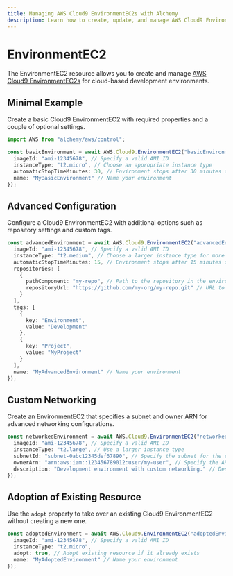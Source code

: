 ```yaml
---
title: Managing AWS Cloud9 EnvironmentEC2s with Alchemy
description: Learn how to create, update, and manage AWS Cloud9 EnvironmentEC2s using Alchemy Cloud Control.
---
```


# EnvironmentEC2

The EnvironmentEC2 resource allows you to create and manage [AWS Cloud9 EnvironmentEC2s](https://docs.aws.amazon.com/cloud9/latest/userguide/) for cloud-based development environments.

## Minimal Example

Create a basic Cloud9 EnvironmentEC2 with required properties and a couple of optional settings.

```ts
import AWS from "alchemy/aws/control";

const basicEnvironment = await AWS.Cloud9.EnvironmentEC2("basicEnvironment", {
  imageId: "ami-12345678", // Specify a valid AMI ID
  instanceType: "t2.micro", // Choose an appropriate instance type
  automaticStopTimeMinutes: 30, // Environment stops after 30 minutes of inactivity
  name: "MyBasicEnvironment" // Name your environment
});
```

## Advanced Configuration

Configure a Cloud9 EnvironmentEC2 with additional options such as repository settings and custom tags.

```ts
const advancedEnvironment = await AWS.Cloud9.EnvironmentEC2("advancedEnvironment", {
  imageId: "ami-12345678", // Specify a valid AMI ID
  instanceType: "t2.medium", // Choose a larger instance type for more resources
  automaticStopTimeMinutes: 15, // Environment stops after 15 minutes of inactivity
  repositories: [
    {
      pathComponent: "my-repo", // Path to the repository in the environment
      repositoryUrl: "https://github.com/my-org/my-repo.git" // URL to the Git repository
    }
  ],
  tags: [
    {
      key: "Environment",
      value: "Development"
    },
    {
      key: "Project",
      value: "MyProject"
    }
  ],
  name: "MyAdvancedEnvironment" // Name your environment
});
```

## Custom Networking

Create an EnvironmentEC2 that specifies a subnet and owner ARN for advanced networking configurations.

```ts
const networkedEnvironment = await AWS.Cloud9.EnvironmentEC2("networkedEnvironment", {
  imageId: "ami-12345678", // Specify a valid AMI ID
  instanceType: "t2.large", // Use a larger instance type
  subnetId: "subnet-0abc12345def67890", // Specify the subnet for the environment
  ownerArn: "arn:aws:iam::123456789012:user/my-user", // Specify the ARN of the owner
  description: "Development environment with custom networking." // Description of your environment
});
```

## Adoption of Existing Resource

Use the `adopt` property to take over an existing Cloud9 EnvironmentEC2 without creating a new one.

```ts
const adoptedEnvironment = await AWS.Cloud9.EnvironmentEC2("adoptedEnvironment", {
  imageId: "ami-12345678", // Specify a valid AMI ID
  instanceType: "t2.micro",
  adopt: true, // Adopt existing resource if it already exists
  name: "MyAdoptedEnvironment" // Name your environment
});
```